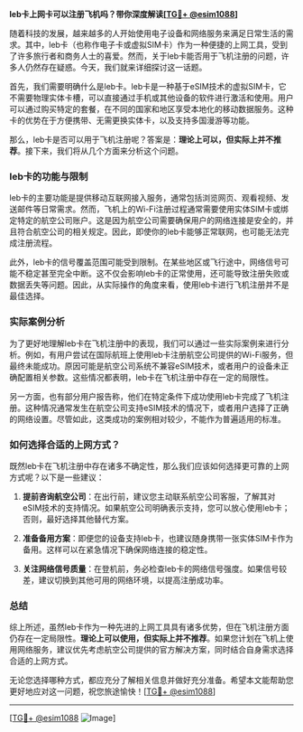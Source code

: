 **leb卡上网卡可以注册飞机吗？带你深度解读[[TG💪+ @esim1088](https://t.me/s/esim1088)]**

随着科技的发展，越来越多的人开始使用电子设备和网络服务来满足日常生活的需求。其中，leb卡（也称作电子卡或虚拟SIM卡）作为一种便捷的上网工具，受到了许多旅行者和商务人士的喜爱。然而，关于leb卡能否用于飞机注册的问题，许多人仍然存在疑惑。今天，我们就来详细探讨这一话题。

首先，我们需要明确什么是leb卡。leb卡是一种基于eSIM技术的虚拟SIM卡，它不需要物理实体卡槽，可以直接通过手机或其他设备的软件进行激活和使用。用户可以通过购买特定的套餐，在不同的国家和地区享受本地化的移动数据服务。这种卡的优势在于方便携带、无需更换实体卡，以及支持多国漫游等功能。

那么，leb卡是否可以用于飞机注册呢？答案是：**理论上可以，但实际上并不推荐**。接下来，我们将从几个方面来分析这个问题。

### leb卡的功能与限制

leb卡的主要功能是提供移动互联网接入服务，通常包括浏览网页、观看视频、发送邮件等日常需求。然而，飞机上的Wi-Fi注册过程通常需要使用实体SIM卡或绑定特定的航空公司账户。这是因为航空公司需要确保用户的网络连接是安全的，并且符合航空公司的相关规定。因此，即使你的leb卡能够正常联网，也可能无法完成注册流程。

此外，leb卡的信号覆盖范围可能受到限制。在某些地区或飞行途中，网络信号可能不稳定甚至完全中断。这不仅会影响leb卡的正常使用，还可能导致注册失败或数据丢失等问题。因此，从实际操作的角度来看，使用leb卡进行飞机注册并不是最佳选择。

### 实际案例分析

为了更好地理解leb卡在飞机注册中的表现，我们可以通过一些实际案例来进行分析。例如，有用户尝试在国际航班上使用leb卡注册航空公司提供的Wi-Fi服务，但最终未能成功。原因可能是航空公司系统不兼容eSIM技术，或者用户的设备未正确配置相关参数。这些情况都表明，leb卡在飞机注册中存在一定的局限性。

另一方面，也有部分用户报告称，他们在特定条件下成功使用leb卡完成了飞机注册。这种情况通常发生在航空公司支持eSIM技术的情况下，或者用户选择了正确的网络设置。尽管如此，这类成功的案例相对较少，不能作为普遍适用的标准。

### 如何选择合适的上网方式？

既然leb卡在飞机注册中存在诸多不确定性，那么我们应该如何选择更可靠的上网方式呢？以下是一些建议：

1. **提前咨询航空公司**：在出行前，建议您主动联系航空公司客服，了解其对eSIM技术的支持情况。如果航空公司明确表示支持，您可以放心使用leb卡；否则，最好选择其他替代方案。

2. **准备备用方案**：即便您的设备支持leb卡，也建议随身携带一张实体SIM卡作为备用。这样可以在紧急情况下确保网络连接的稳定性。

3. **关注网络信号质量**：在登机前，务必检查leb卡的网络信号强度。如果信号较差，建议切换到其他可用的网络环境，以提高注册成功率。

### 总结

综上所述，虽然leb卡作为一种先进的上网工具具有诸多优势，但在飞机注册方面仍存在一定局限性。**理论上可以使用，但实际上并不推荐**。如果您计划在飞机上使用网络服务，建议优先考虑航空公司提供的官方解决方案，同时结合自身需求选择合适的上网方式。

无论您选择哪种方式，都应充分了解相关信息并做好充分准备。希望本文能帮助您更好地应对这一问题，祝您旅途愉快！[[TG💪+ @esim1088](https://t.me/s/esim1088)]

---

[[TG💪+ @esim1088](https://t.me/s/esim1088) ![Image](https://i.postimg.cc/4NQfJmqS/Snipaste-2025-05-13-00-14-12.png)]